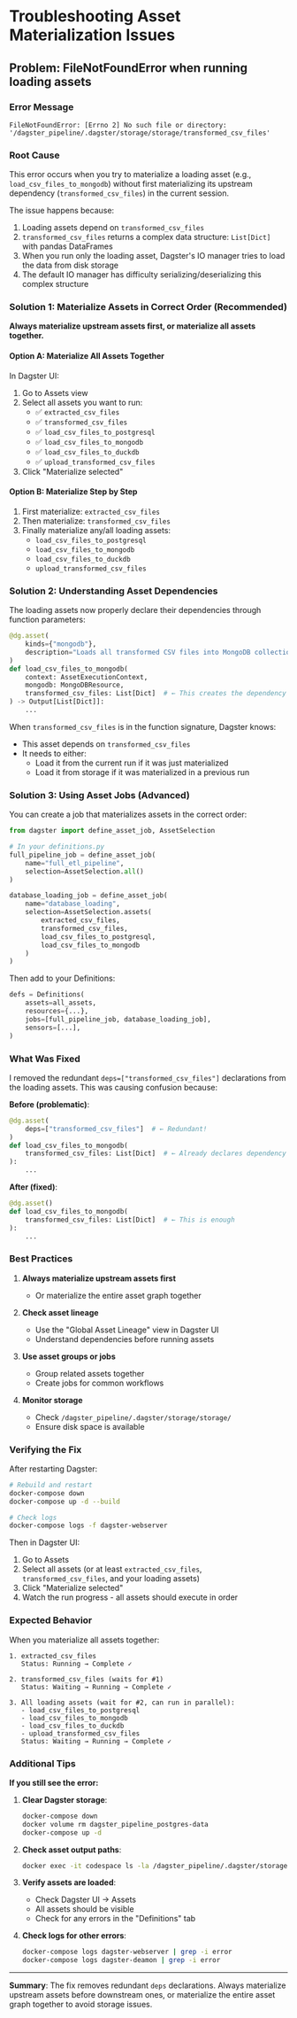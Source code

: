 # Troubleshooting Asset Materialization Issues

## Problem: FileNotFoundError when running loading assets

### Error Message
```
FileNotFoundError: [Errno 2] No such file or directory: 
'/dagster_pipeline/.dagster/storage/storage/transformed_csv_files'
```

### Root Cause

This error occurs when you try to materialize a loading asset (e.g., `load_csv_files_to_mongodb`) without first materializing its upstream dependency (`transformed_csv_files`) in the current session.

The issue happens because:
1. Loading assets depend on `transformed_csv_files` 
2. `transformed_csv_files` returns a complex data structure: `List[Dict]` with pandas DataFrames
3. When you run only the loading asset, Dagster's IO manager tries to load the data from disk storage
4. The default IO manager has difficulty serializing/deserializing this complex structure

### Solution 1: Materialize Assets in Correct Order (Recommended)

**Always materialize upstream assets first, or materialize all assets together.**

#### Option A: Materialize All Assets Together
In Dagster UI:
1. Go to Assets view
2. Select all assets you want to run:
   - ✅ `extracted_csv_files`
   - ✅ `transformed_csv_files`
   - ✅ `load_csv_files_to_postgresql`
   - ✅ `load_csv_files_to_mongodb`
   - ✅ `load_csv_files_to_duckdb`
   - ✅ `upload_transformed_csv_files`
3. Click "Materialize selected"

#### Option B: Materialize Step by Step
1. First materialize: `extracted_csv_files`
2. Then materialize: `transformed_csv_files`
3. Finally materialize any/all loading assets:
   - `load_csv_files_to_postgresql`
   - `load_csv_files_to_mongodb`
   - `load_csv_files_to_duckdb`
   - `upload_transformed_csv_files`

### Solution 2: Understanding Asset Dependencies

The loading assets now properly declare their dependencies through function parameters:

```python
@dg.asset(
    kinds={"mongodb"},
    description="Loads all transformed CSV files into MongoDB collections"
)
def load_csv_files_to_mongodb(
    context: AssetExecutionContext,
    mongodb: MongoDBResource,
    transformed_csv_files: List[Dict]  # ← This creates the dependency
) -> Output[List[Dict]]:
    ...
```

When `transformed_csv_files` is in the function signature, Dagster knows:
- This asset depends on `transformed_csv_files`
- It needs to either:
  - Load it from the current run if it was just materialized
  - Load it from storage if it was materialized in a previous run

### Solution 3: Using Asset Jobs (Advanced)

You can create a job that materializes assets in the correct order:

```python
from dagster import define_asset_job, AssetSelection

# In your definitions.py
full_pipeline_job = define_asset_job(
    name="full_etl_pipeline",
    selection=AssetSelection.all()
)

database_loading_job = define_asset_job(
    name="database_loading",
    selection=AssetSelection.assets(
        extracted_csv_files,
        transformed_csv_files,
        load_csv_files_to_postgresql,
        load_csv_files_to_mongodb
    )
)
```

Then add to your Definitions:
```python
defs = Definitions(
    assets=all_assets,
    resources={...},
    jobs=[full_pipeline_job, database_loading_job],
    sensors=[...],
)
```

### What Was Fixed

I removed the redundant `deps=["transformed_csv_files"]` declarations from the loading assets. This was causing confusion because:

**Before (problematic)**:
```python
@dg.asset(
    deps=["transformed_csv_files"]  # ← Redundant!
)
def load_csv_files_to_mongodb(
    transformed_csv_files: List[Dict]  # ← Already declares dependency
):
    ...
```

**After (fixed)**:
```python
@dg.asset()
def load_csv_files_to_mongodb(
    transformed_csv_files: List[Dict]  # ← This is enough
):
    ...
```

### Best Practices

1. **Always materialize upstream assets first**
   - Or materialize the entire asset graph together

2. **Check asset lineage**
   - Use the "Global Asset Lineage" view in Dagster UI
   - Understand dependencies before running assets

3. **Use asset groups or jobs**
   - Group related assets together
   - Create jobs for common workflows

4. **Monitor storage**
   - Check `/dagster_pipeline/.dagster/storage/storage/`
   - Ensure disk space is available

### Verifying the Fix

After restarting Dagster:

```bash
# Rebuild and restart
docker-compose down
docker-compose up -d --build

# Check logs
docker-compose logs -f dagster-webserver
```

Then in Dagster UI:
1. Go to Assets
2. Select all assets (or at least `extracted_csv_files`, `transformed_csv_files`, and your loading assets)
3. Click "Materialize selected"
4. Watch the run progress - all assets should execute in order

### Expected Behavior

When you materialize all assets together:

```
1. extracted_csv_files
   Status: Running → Complete ✓
   
2. transformed_csv_files (waits for #1)
   Status: Waiting → Running → Complete ✓
   
3. All loading assets (wait for #2, can run in parallel):
   - load_csv_files_to_postgresql
   - load_csv_files_to_mongodb  
   - load_csv_files_to_duckdb
   - upload_transformed_csv_files
   Status: Waiting → Running → Complete ✓
```

### Additional Tips

**If you still see the error:**

1. **Clear Dagster storage**:
   ```bash
   docker-compose down
   docker volume rm dagster_pipeline_postgres-data
   docker-compose up -d
   ```

2. **Check asset output paths**:
   ```bash
   docker exec -it codespace ls -la /dagster_pipeline/.dagster/storage/storage/
   ```

3. **Verify assets are loaded**:
   - Check Dagster UI → Assets
   - All assets should be visible
   - Check for any errors in the "Definitions" tab

4. **Check logs for other errors**:
   ```bash
   docker-compose logs dagster-webserver | grep -i error
   docker-compose logs dagster-deamon | grep -i error
   ```

---

**Summary**: The fix removes redundant `deps` declarations. Always materialize upstream assets before downstream ones, or materialize the entire asset graph together to avoid storage issues.
